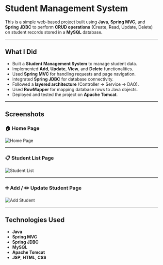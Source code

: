 # Student Management System

This is a simple web-based project built using **Java**, **Spring MVC**, and **Spring JDBC** to perform **CRUD operations** (Create, Read, Update, Delete) on student records stored in a **MySQL** database.

---

## What I Did

- Built a **Student Management System** to manage student data.
- Implemented **Add**, **Update**, **View**, and **Delete** functionalities.
- Used **Spring MVC** for handling requests and page navigation.
- Integrated **Spring JDBC** for database connectivity.
- Followed a **layered architecture** (Controller → Service → DAO).
- Used **RowMapper** for mapping database rows to Java objects.
- Deployed and tested the project on **Apache Tomcat**.

---

## Screenshots

### 🏠 Home Page  
![Home Page](Student-Management-System/StudentManagement/images/Screenshot%202025-10-06%20214644.png)

---

### 📋 Student List Page  
![Student List](/StudentManagement/images/Screenshot%202025-10-06%20215311.png)

---

### ➕ Add / ✏️ Update Student Page  
![Add Student](/StudentManagement/images/Screenshot%202025-10-06%20215334.png)

---

## Technologies Used

- **Java**
- **Spring MVC**
- **Spring JDBC**
- **MySQL**
- **Apache Tomcat**
- **JSP**, **HTML**, **CSS**

